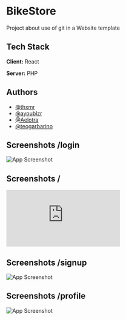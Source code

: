# BikeStore

Project about use of git in a Website template

## Tech Stack

**Client:** React

**Server:** PHP

## Authors

- [@thxmr](https://www.github.com/thxmr)
- [@ayoublzr](https://www.github.com/ayoublzr)
- [@Aelotra](https://www.github.com/Aelotra)
- [@teogarbarino](https://www.github.com/teogarbarino)

## Screenshots /login

![App Screenshot](https://i.gyazo.com/5bdfb0e6c0d9a23fa40b5e96d36e4944.jpg)

## Screenshots /

![App Screenshot](https://github.com/thxmr/MDS_BikeStore/edit/main/README.md)

## Screenshots /signup

![App Screenshot](https://i.gyazo.com/thumb/1200/9ac4db3a18359ce8f3fc17609d0b83f0-jpg)
## Screenshots /profile

![App Screenshot](https://i.gyazo.com/0238bef52fcd53ea9473a5733336fde3.jpg)
